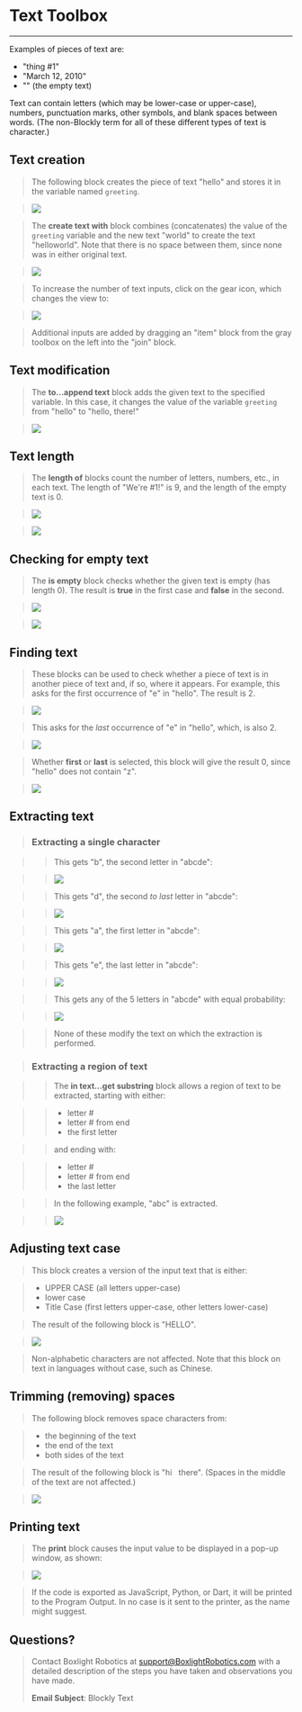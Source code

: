 # **Text Toolbox**
-----
Examples of pieces of text are:  

  * "thing #1"  
  * "March 12, 2010"  
  * "" (the empty text)  
  
Text can contain letters (which may be lower-case or upper-case), numbers, punctuation marks, other symbols, and blank spaces between words. (The non-Blockly term for all of these different types of text is character.) 

## **Text creation**
>The following block creates the piece of text "hello" and stores it in the variable named `greeting`.

>![](img/blocks/text-text.png)

>The **create text with** block combines (concatenates) the value of the ` greeting ` variable and the new text "world" to create the text "helloworld".  Note that there is no space between them, since none was in either original text.

>![](img/blocks/text-create.png)

>To increase the number of text inputs, click on the gear icon, which changes the view to:

>![](img/blocks/text-create-modify.png)

>Additional inputs are added by dragging an "item" block from the gray toolbox on the left into the "join" block.

## **Text modification**

>The **to...append text** block adds the given text to the specified variable.  In this case, it changes the value of the variable ` greeting ` from "hello" to "hello, there!"

>![](img/blocks/text-append.png)


## **Text length**

>The **length of** blocks count the number of letters, numbers, etc., in each text.  The length of "We're #1!" is 9, and the length of the empty text is 0.

>![](img/blocks/text-length1.png)

>![](img/blocks/text-length2.png)

## **Checking for empty text**
>The **is empty** block checks whether the given text is empty (has length 0).  The result is **true** in the first case and **false** in the second.

>![](img/blocks/text-empty2.png)

>![](img/blocks/text-empty1.png)

## **Finding text**

>These blocks can be used to check whether a piece of text is in another piece of text and, if so, where it appears.  For example, this asks for the first occurrence of "e" in "hello".  The result is 2.

>![](img/blocks/text-find-first.png)

>This asks for the _last_ occurrence of "e" in "hello", which, is also 2.

>![](img/blocks/text-find-last.png)

>Whether **first** or **last** is selected, this block will give the result 0, since "hello" does not contain "z".

>![](img/blocks/text-find-first-last.png)

## **Extracting text**

>### Extracting a single character

>>This gets "b", the second letter in "abcde":

>>![](img/blocks/text-in-text-get1.png)

>>This gets "d", the second _to last_ letter in "abcde":

>>![](img/blocks/text-in-text-get2.png)

>>This gets "a", the first letter in "abcde":

>>![](img/blocks/text-in-text-get3.png)

>>This gets "e", the last letter in "abcde":

>>![](img/blocks/text-in-text-get4.png)

>>This gets any of the 5 letters in "abcde" with equal probability:

>>![](img/blocks/text-in-text-get5.png)

>>None of these modify the text on which the extraction is performed.

>### Extracting a region of text

>>The **in text...get substring** block allows a region of text to be extracted, starting with either:

>>  * letter #  
>>  * letter # from end  
>>  * the first letter  

>>and ending with:

>>  * letter #  
>>  * letter # from end  
>>  * the last letter  

>>In the following example, "abc" is extracted.

>>![](img/blocks/text-get-substring.png)

## **Adjusting text case**

>This block creates a version of the input text that is either:

>  * UPPER CASE (all letters upper-case)  
>  * lower case  
>  * Title Case (first letters upper-case, other letters lower-case)  

>The result of the following block is "HELLO".

>![](img/blocks/text-case.png)

>Non-alphabetic characters are not affected.  Note that this block on text in languages without case, such as Chinese.

## **Trimming (removing) spaces**

>The following block removes space characters from:

>  * the beginning of the text  
>  * the end of the text  
>  * both sides of the text  

>The result of the following block is "hi &nbsp; there".  (Spaces in the middle of the text are not affected.)

>![](img/blocks/text-trim-spaces.png)

## **Printing text**

>The **print** block causes the input value to be displayed in a pop-up window, as shown:

>![](img/blocks/text-print.png)

>If the code is exported as JavaScript, Python, or Dart, it will be printed to the Program Output.  In no case is it sent to the printer, as the name might suggest.

## **Questions?**
>Contact Boxlight Robotics at [support@BoxlightRobotics.com](mailto:support@BoxlightRobotics.com) with a detailed description of the steps you have taken and observations you have made.
>
>**Email Subject**: Blockly Text